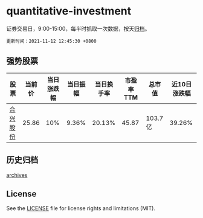 # quantitative-investment

证券交易日，9:00-15:00，每半时抓取一次数据，按天[归档](archives)。

`更新时间：2021-11-12 12:45:30 +0800`

## 强势股票

|股票|当前价|当日涨跌幅|当日振幅|当日换手率|市盈率TTM|总市值|近10日涨跌幅|
|----|----|----|----|----|----|----|----|
|[合兴股份](https://xueqiu.com/S/SH605005)|25.86|10%|9.36%|20.13%|45.87|103.7亿|39.26%|

## 历史归档

[archives](archives)

## License

See the [LICENSE](LICENSE) file for license rights and limitations (MIT).